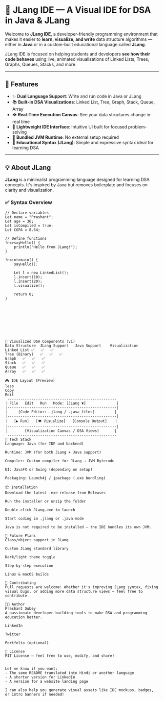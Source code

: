 # 🧠 JLang IDE — A Visual IDE for DSA in Java & JLang

Welcome to **JLang IDE**, a developer-friendly programming environment that makes it easier to **learn, visualize, and write** data structure algorithms — either in **Java** or in a custom-built educational language called **JLang**.

JLang IDE is focused on helping students and developers **see how their code behaves** using live, animated visualizations of Linked Lists, Trees, Graphs, Queues, Stacks, and more.

---

## 🚀 Features

- ✨ **Dual Language Support**: Write and run code in Java or JLang
- 📚 **Built-in DSA Visualizations**: Linked List, Tree, Graph, Stack, Queue, Array
- 👁️ **Real-Time Execution Canvas**: See your data structures change in real time
- 🎯 **Lightweight IDE Interface**: Intuitive UI built for focused problem-solving
- 🧵 **Bundled JVM Runtime**: No external setup required
- 🧪 **Educational Syntax (JLang)**: Simple and expressive syntax ideal for learning DSA

---

## 💡 About JLang

**JLang** is a minimalist programming language designed for learning DSA concepts. It's inspired by Java but removes boilerplate and focuses on clarity and visualization.

### ✅ Syntax Overview

```jlang
// Declare variables
Let name = "Prashant";
Let age = 36;
Let isCompiled = true;
Let CGPA = 8.54;

// Define functions
fn<>sayHello() {
    println("Hello from JLang!");
}

fn<int>main() {
    sayHello();

    Let l = new LinkedList();
    l.insert(10);
    l.insert(20);
    l.visualize();

    return 0;
}









🧠 Visualized DSA Components (v1)
Data Structure	JLang Support	Java Support	Visualization
Linked List	✅	✅	✅
Tree (Binary)	✅	✅	✅
Graph	✅	✅	✅
Stack	✅	✅	✅
Queue	✅	✅	✅
Array	✅	✅	✅

🎮 IDE Layout (Preview)
less
Copy
Edit
 --------------------------------------------------
| File   Edit   Run   Mode: [JLang ▼]              |
|--------------------------------------------------|
|     [Code Editor: .jlang / .java files]         |
|--------------------------------------------------|
|   [▶ Run]   [👁️ Visualize]   [Console Output]    |
|--------------------------------------------------|
|        [Visualization Canvas / DSA Views]       |
 --------------------------------------------------
🔧 Tech Stack
Language: Java (for IDE and backend)

Runtime: JVM (for both JLang + Java support)

Compiler: Custom compiler for JLang → JVM Bytecode

UI: JavaFX or Swing (depending on setup)

Packaging: Launch4j / jpackage (.exe bundling)

📦 Installation
Download the latest .exe release from Releases

Run the installer or unzip the folder

Double-click JLang.exe to launch

Start coding in .jlang or .java mode

Java is not required to be installed — the IDE bundles its own JVM.

🔮 Future Plans
Class/object support in JLang

Custom JLang standard library

Dark/light theme toggle

Step-by-step execution

Linux & macOS builds

🙌 Contributing
Pull requests are welcome! Whether it's improving JLang syntax, fixing visual bugs, or adding more data structure views — feel free to contribute.

🧑‍💻 Author
Prashant Dubey
A passionate developer building tools to make DSA and programming education better.

LinkedIn

Twitter

Portfolio (optional)

📄 License
MIT License — feel free to use, modify, and share!


Let me know if you want:
- The same README translated into Hindi or another language
- A shorter version for LinkedIn
- A version for a website landing page

I can also help you generate visual assets like IDE mockups, badges, or intro banners if needed!
